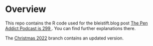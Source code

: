 # Overview
This repo contains the R code used for the bleistift.blog post [The Pen Addict Podcast is 299 ](https://bleistift.blog/2018/03/pen-addict-podcast-299/). You can find further explanations there. 


The [Christmas 2022](https://github.com/memm74/tpa299/tree/Christmas-2022) branch contains an updated version. 
